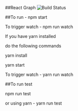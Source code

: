 ##React Graph
![Build Status](https://octodex.github.com/images/yaktocat.png)

##To run - npm start

To trigger watch - npm run watch

If you have yarn installed

do the following commands

yarn install

yarn start

To trigger watch - yarn run watch


##To run test

npm run test

or using yarn - yarn run test